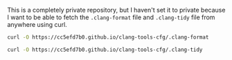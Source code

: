 This is a completely private repository, but I haven't set it to private because I want to be able to fetch the `.clang-format` file and `.clang-tidy` file from anywhere using curl.  
```sh
curl -O https://cc5efd7b0.github.io/clang-tools-cfg/.clang-format
```
```sh
curl -O https://cc5efd7b0.github.io/clang-tools-cfg/.clang-tidy
```
